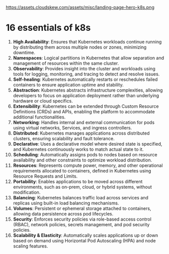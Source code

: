 https://assets.cloudskew.com/assets/misc/landing-page-hero-k8s.png


# 16 essentials of k8s

1. **High Availability**: Ensures that Kubernetes workloads continue running by distributing them across multiple nodes or zones, minimizing downtime.
2. **Namespaces**: Logical partitions in Kubernetes that allow separation and management of resources within the same cluster.
3. **Observability**: Provides insight into the cluster and workloads using tools for logging, monitoring, and tracing to detect and resolve issues.
4. **Self-healing**: Kubernetes automatically restarts or reschedules failed containers to ensure application uptime and stability.
5. **Abstraction**: Kubernetes abstracts infrastructure complexities, allowing developers to focus on application deployment rather than underlying hardware or cloud specifics.
6. **Extensibility**: Kubernetes can be extended through Custom Resource Definitions (CRDs) and APIs, enabling the platform to accommodate additional functionalities.
7. **Networking**: Handles internal and external communication for pods using virtual networks, Services, and ingress controllers.
8. **Distributed**: Kubernetes manages applications across distributed clusters, ensuring scalability and fault tolerance.
9. **Declarative**: Uses a declarative model where desired state is specified, and Kubernetes continuously works to match actual state to it.
10. **Scheduling**: Automatically assigns pods to nodes based on resource availability and other constraints to optimize workload distribution.
11. **Resources**: Represents compute power, memory, and other operational requirements allocated to containers, defined in Kubernetes using Resource Requests and Limits.
12. **Portability**: Enables applications to be moved across different environments, such as on-prem, cloud, or hybrid systems, without modification.
13. **Balancing**: Kubernetes balances traffic load across services and replicas using built-in load balancing mechanisms.
14. **Volumes**: Persistent or ephemeral storage attached to containers, allowing data persistence across pod lifecycles.
15. **Security**: Enforces security policies via role-based access control (RBAC), network policies, secrets management, and pod security policies.
16. **Scalability & Elasticity**: Automatically scales applications up or down based on demand using Horizontal Pod Autoscaling (HPA) and node scaling features.
